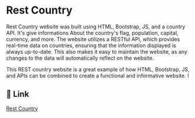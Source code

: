 # Rest Country

Rest Country website was built using HTML, Bootstrap, JS, and a country API. It's give  informations About the country's flag, population, capital, currency, and more.
The website utilizes a RESTful API, which provides real-time data on countries, ensuring that the information displayed is always up-to-date. This also makes it easy to maintain the website, as any changes to the data will automatically reflect on the website.

This REST country website is a great example of how HTML, Bootstrap, JS, and APIs can be combined to create a functional and informative website. I




## 🔗 Link

[Rest Country](https://habibaferdausi.github.io/Rest-Country-API)
